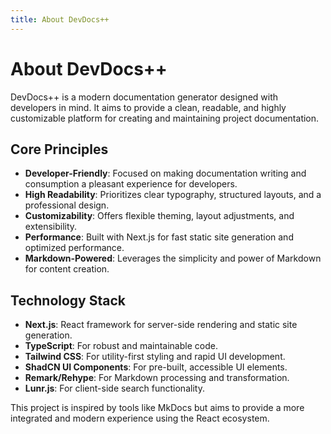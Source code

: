 ```yaml
---
title: About DevDocs++
---
```


# About DevDocs++

DevDocs++ is a modern documentation generator designed with developers in mind. It aims to provide a clean, readable, and highly customizable platform for creating and maintaining project documentation.

## Core Principles

- **Developer-Friendly**: Focused on making documentation writing and consumption a pleasant experience for developers.
- **High Readability**: Prioritizes clear typography, structured layouts, and a professional design.
- **Customizability**: Offers flexible theming, layout adjustments, and extensibility.
- **Performance**: Built with Next.js for fast static site generation and optimized performance.
- **Markdown-Powered**: Leverages the simplicity and power of Markdown for content creation.

## Technology Stack

- **Next.js**: React framework for server-side rendering and static site generation.
- **TypeScript**: For robust and maintainable code.
- **Tailwind CSS**: For utility-first styling and rapid UI development.
- **ShadCN UI Components**: For pre-built, accessible UI elements.
- **Remark/Rehype**: For Markdown processing and transformation.
- **Lunr.js**: For client-side search functionality.

This project is inspired by tools like MkDocs but aims to provide a more integrated and modern experience using the React ecosystem.
